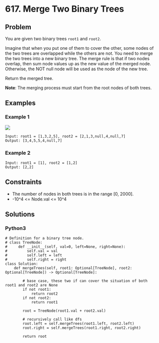 # 617. Merge Two Binary Trees

## Problem

You are given two binary trees `root1` and `root2`.

Imagine that when you put one of them to cover the other, some nodes of the two trees are overlapped while the others are not. You need to merge the two trees into a new binary tree. The merge rule is that if two nodes overlap, then sum node values up as the new value of the merged node. Otherwise, the NOT null node will be used as the node of the new tree.

Return the merged tree.

**Note**: The merging process must start from the root nodes of both trees.

## Examples

### Example 1

![](https://assets.leetcode.com/uploads/2021/02/05/merge.jpg)

```
Input: root1 = [1,3,2,5], root2 = [2,1,3,null,4,null,7]
Output: [3,4,5,5,4,null,7]
```

### Example 2

```
Input: root1 = [1], root2 = [1,2]
Output: [2,2]
```

## Constraints

* The number of nodes in both trees is in the range [0, 2000].
* -10^4 <= Node.val <= 10^4

## Solutions

### Python3

```
# Definition for a binary tree node.
# class TreeNode:
#     def __init__(self, val=0, left=None, right=None):
#         self.val = val
#         self.left = left
#         self.right = right
class Solution:
    def mergeTrees(self, root1: Optional[TreeNode], root2: Optional[TreeNode]) -> Optional[TreeNode]:
        
        # base case, these two if can cover the situation of both root1 and root2 are None
        if not root1:
            return root2
        if not root2:
            return root1
        
        root = TreeNode(root1.val + root2.val)
        
        # recursively call like dfs
        root.left = self.mergeTrees(root1.left, root2.left)
        root.right = self.mergeTrees(root1.right, root2.right)
        
        return root
```
